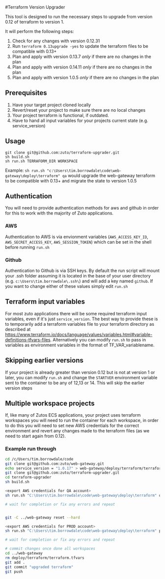 #Terraform Version Upgrader

This tool is designed to run the necessary steps to upgrade from version 0.12 of terraform to version 1.

It will perform the following steps:

1. Check for any changes with version 0.12.31
2. Run `terraform 0.13upgrade -yes` to update the terraform files to be compatible with 0.13+
3. Plan and apply with version 0.13.7 _only_ if there are no changes in the plan
4. Plan and apply with version 0.14.11 _only_ if there are no changes in the plan
5. Plan and apply with version 1.0.5 _only_ if there are no changes in the plan

## Prerequisites

1. Have your target project cloned locally
2. Revert/reset your project to make sure there are no local changes
3. Your project terraform is functional, if outdated.
4. Have to hand all input variables for your projects current state (e.g. service_version)

## Usage

```
git clone git@github.com:zuto/terraform-upgrader.git
sh build.sh
sh run.sh TERRAFORM_DIR WORKSPACE
```

Example: `sh run.sh "c:\Users\tim.borrowdale\code\web-gateway\deploy\terraform" qa` would upgrade the web-gateway terraform to be compatible with 0.13+ and migrate the state to version 1.0.5

## Authentication

You will need to provide authentication methods for aws and github in order for this to work with the majority of Zuto applications.

### AWS

Authentication to AWS is via envionment variables (`AWS_ACCESS_KEY_ID`, `AWS_SECRET_ACCESS_KEY`, `AWS_SESSION_TOKEN`) which can be set in the shell before running `run.sh`

### Github

Authentication to Github is via SSH keys. By default the run script will mount your .ssh folder assuming it is located in the base of your user directory (e.g. `c:\Users\tim.borrowdale\.ssh\`) and will add a key named `github`. If you want to change either of these values simply edit `run.sh`

## Terraform input variables

For most zuto applications there will be some required terraform input variables, even if it's just `service_version`. The best way to provide these is to temporarily add a terraform variables file to your terraform directory as described at https://www.terraform.io/docs/language/values/variables.html#variable-definitions-tfvars-files. Alternatively you can modify `run.sh` to pass in variables as environment variables in the format of TF_VAR_variablename.

## Skipping earlier versions

If your project is already greater than version 0.12 but is not at version 1 or later, you can modify `run.sh` and change the `STARTVER` environment variable sent to the container to be any of 12,13 or 14. This will skip the earlier version steps

## Multiple workspace projects

If, like many of Zutos ECS applications, your project uses terraform workspaces you will need to run the container for each workspace, in order to do this you will need to set new AWS credentials for the correct environment and revert any changes made to the terraform files (as we need to start again from 0.12).

### Example run through

```sh
cd /c/Users/tim.borrowdale/code
git clone git@github.com:zuto/web-gateway.git
echo service_version = "1.0.17" > web-gateway/deploy/terraform/terraform.tfvars
git clone git@github.com:zuto/terraform-upgrader.git
cd terraform-upgrader
sh build.sh

<export AWS credentials for QA account>
sh run.sh "C:\Users\tim.borrowdale\code\web-gateway\deploy\terraform" qa # important to use windows path style for the input location 

# wait for completion or fix any errors and repeat


git -C ../web-gateway reset --hard

<export AWS credentials for PROD account>
sh run.sh "C:\Users\tim.borrowdale\code\web-gateway\deploy\terraform" prod

# wait for completion or fix any errors and repeat

# commit changes once done all workspaces
cd ../web-gateway
rm deploy/terraform/terraform.tfvars
git add .
git commit "upgraded terraform"
git push
```
